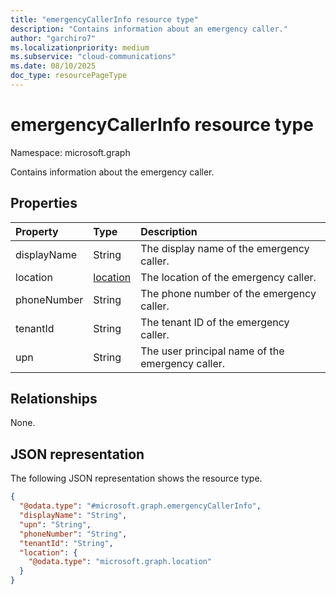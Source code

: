 ```yaml
---
title: "emergencyCallerInfo resource type"
description: "Contains information about an emergency caller."
author: "garchiro7"
ms.localizationpriority: medium
ms.subservice: "cloud-communications"
ms.date: 08/10/2025
doc_type: resourcePageType
---
```

# emergencyCallerInfo resource type

Namespace: microsoft.graph

Contains information about the emergency caller. 

## Properties
|Property|Type|Description|
|:---|:---|:---|
| displayName | String | The display name of the emergency caller. |
| location | [location](../resources/location.md) | The location of the emergency caller. |
| phoneNumber | String | The phone number of the emergency caller.  |
| tenantId | String | The tenant ID of the emergency caller. |
| upn | String | The user principal name of the emergency caller. |

## Relationships
None.

## JSON representation
The following JSON representation shows the resource type.
<!-- {
  "blockType": "resource",
  "@odata.type": "microsoft.graph.emergencyCallerInfo"
}
-->
``` json
{
  "@odata.type": "#microsoft.graph.emergencyCallerInfo",
  "displayName": "String",
  "upn": "String",
  "phoneNumber": "String",
  "tenantId": "String",
  "location": {
    "@odata.type": "microsoft.graph.location"
  }
}
```

